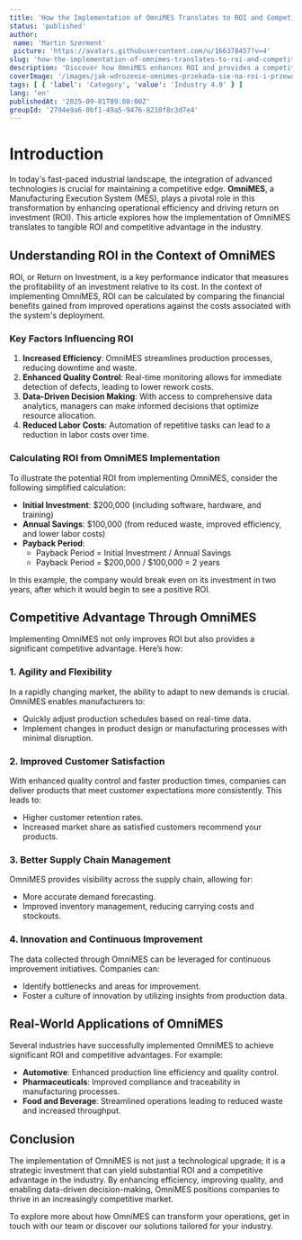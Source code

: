 ```yaml
---
title: 'How the Implementation of OmniMES Translates to ROI and Competitive Advantage in the Industry'
status: 'published'
author:
 name: 'Martin Szerment'
 picture: 'https://avatars.githubusercontent.com/u/166378457?v=4'
slug: 'how-the-implementation-of-omnimes-translates-to-roi-and-competitive-advantage-in-the-industry'
description: 'Discover how OmniMES enhances ROI and provides a competitive edge in industrial operations.'
coverImage: '/images/jak-wdrozenie-omnimes-przekada-sie-na-roi-i-przewage-konkurencyjna-w-przemysle.png'
tags: [ { 'label': 'Category', 'value': 'Industry 4.0' } ]
lang: 'en'
publishedAt: '2025-09-01T09:00:00Z'
groupId: '2794e9a6-0bf1-49a5-9476-8210f8c3d7e4'
---
```

# Introduction

In today's fast-paced industrial landscape, the integration of advanced technologies is crucial for maintaining a competitive edge. **OmniMES**, a Manufacturing Execution System (MES), plays a pivotal role in this transformation by enhancing operational efficiency and driving return on investment (ROI). This article explores how the implementation of OmniMES translates to tangible ROI and competitive advantage in the industry.

## Understanding ROI in the Context of OmniMES

ROI, or Return on Investment, is a key performance indicator that measures the profitability of an investment relative to its cost. In the context of implementing OmniMES, ROI can be calculated by comparing the financial benefits gained from improved operations against the costs associated with the system's deployment.

### Key Factors Influencing ROI

1. **Increased Efficiency**: OmniMES streamlines production processes, reducing downtime and waste. 
2. **Enhanced Quality Control**: Real-time monitoring allows for immediate detection of defects, leading to lower rework costs.
3. **Data-Driven Decision Making**: With access to comprehensive data analytics, managers can make informed decisions that optimize resource allocation.
4. **Reduced Labor Costs**: Automation of repetitive tasks can lead to a reduction in labor costs over time.

### Calculating ROI from OmniMES Implementation

To illustrate the potential ROI from implementing OmniMES, consider the following simplified calculation:

- **Initial Investment**: $200,000 (including software, hardware, and training)
- **Annual Savings**: $100,000 (from reduced waste, improved efficiency, and lower labor costs)
- **Payback Period**: 
  - Payback Period = Initial Investment / Annual Savings
  - Payback Period = $200,000 / $100,000 = 2 years

In this example, the company would break even on its investment in two years, after which it would begin to see a positive ROI.

## Competitive Advantage Through OmniMES

Implementing OmniMES not only improves ROI but also provides a significant competitive advantage. Here’s how:

### 1. Agility and Flexibility

In a rapidly changing market, the ability to adapt to new demands is crucial. OmniMES enables manufacturers to:
- Quickly adjust production schedules based on real-time data.
- Implement changes in product design or manufacturing processes with minimal disruption.

### 2. Improved Customer Satisfaction

With enhanced quality control and faster production times, companies can deliver products that meet customer expectations more consistently. This leads to:
- Higher customer retention rates.
- Increased market share as satisfied customers recommend your products.

### 3. Better Supply Chain Management

OmniMES provides visibility across the supply chain, allowing for:
- More accurate demand forecasting.
- Improved inventory management, reducing carrying costs and stockouts.

### 4. Innovation and Continuous Improvement

The data collected through OmniMES can be leveraged for continuous improvement initiatives. Companies can:
- Identify bottlenecks and areas for improvement.
- Foster a culture of innovation by utilizing insights from production data.

## Real-World Applications of OmniMES

Several industries have successfully implemented OmniMES to achieve significant ROI and competitive advantages. For example:
- **Automotive**: Enhanced production line efficiency and quality control.
- **Pharmaceuticals**: Improved compliance and traceability in manufacturing processes.
- **Food and Beverage**: Streamlined operations leading to reduced waste and increased throughput.

## Conclusion

The implementation of OmniMES is not just a technological upgrade; it is a strategic investment that can yield substantial ROI and a competitive advantage in the industry. By enhancing efficiency, improving quality, and enabling data-driven decision-making, OmniMES positions companies to thrive in an increasingly competitive market.

To explore more about how OmniMES can transform your operations, get in touch with our team or discover our solutions tailored for your industry.
